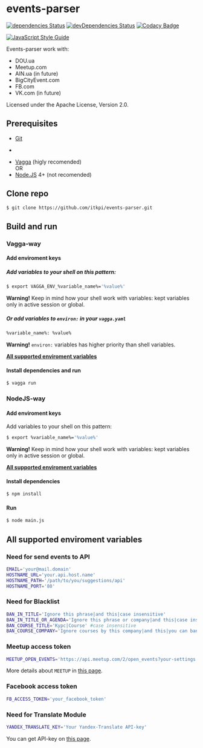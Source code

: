 # events-parser

[![dependencies Status](https://david-dm.org/itkpi/events-parser/status.svg?style=flat-square)](https://david-dm.org/itkpi/events-parser)
[![devDependencies Status](https://david-dm.org/itkpi/events-parser/dev-status.svg?style=flat-square)](https://david-dm.org/itkpi/events-parser?type=dev)
[![Codacy Badge](https://api.codacy.com/project/badge/Grade/c779272f058541ffb6aeb57aa1630c43)](https://www.codacy.com/app/m-vlasov/events-parser?utm_source=github.com&amp;utm_medium=referral&amp;utm_content=itkpi/events-parser&amp;utm_campaign=Badge_Grade)

[![JavaScript Style Guide](https://cdn.rawgit.com/feross/standard/master/badge.svg)](https://github.com/feross/standard)

Events-parser work with:
* DOU.ua
* Meetup.com
* AIN.ua (in future)
* BigCityEvent.com
* FB.com
* VK.com (in future)

Licensed under the Apache License, Version 2.0.



## Prerequisites
* [Git](https://git-scm.com/downloads)

+
* [Vagga](http://vagga.readthedocs.io/en/latest/installation.html) (higly recomended)
<br>OR
* [Node.JS](https://nodejs.org/uk/) 4+ (not recomended)



## Clone repo
```bash
$ git clone https://github.com/itkpi/events-parser.git
```



## Build and run



### Vagga-way

#### Add enviroment keys
##### Add variables to your shell on this pattern:
```bash
$ export VAGGA_ENV_%variable_name%='%value%'
```
**Warning!** Keep in mind how your shell work with variables: kept variables only in active session or global.

##### Or add variables to `environ:` in your `vagga.yaml`
```bash
%variable_name%: %value%
```
**Warning!** `environ:` variables has higher priority than shell variables.

**[All supported enviroment variables](#all-supported-enviroment-variables)**

#### Install dependencies and run
```bash
$ vagga run
```



### NodeJS-way

#### Add enviroment keys
Add variables to your shell on this pattern:
```bash
$ export %variable_name%='%value%'
```
**Warning!** Keep in mind how your shell work with variables: kept variables only in active session or global.

**[All supported enviroment variables](#all-supported-enviroment-variables)**

#### Install dependencies
```bash
$ npm install
```

#### Run
```bash
$ node main.js
```



## All supported enviroment variables

### Need for send events to API
```bash
EMAIL='your@mail.domain' 
HOSTNAME_URL='your.api.host.name'
HOSTNAME_PATH='/path/to/you/suggestions/api'
HOSTNAME_PORT='80'
```

### Need for Blacklist
```bash
BAN_IN_TITLE='Ignore this phrase|and this|case insensitive'
BAN_IN_TITLE_OR_AGENDA='Ignore this phrase or company|and this|case insensitive'
BAN_COURSE_TITLE='Курс|Course' #case insensitive
BAN_COURSE_COMPANY='Ignore courses by this company|and this|you can ban by URLs - it\'s more efective'
```

### Meetup access token
```bash
MEETUP_OPEN_EVENTS='https://api.meetup.com/2/open_events?your-settings'
```
More details about `MEETUP` in [this page](https://github.com/itkpi/events-parser/wiki/Meetup.com).

### Facebook access token
```bash
FB_ACCESS_TOKEN='your_facebook_token'
```

### Need for Translate Module

```bash
YANDEX_TRANSLATE_KEY='Your Yandex-Translate API-key'
```
You can get API-key on [this page](https://tech.yandex.ru/keys/get/?service=trnsl).

